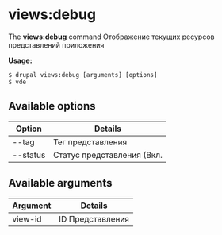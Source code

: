 # views:debug
The **views:debug** command Отображение текущих ресурсов представлений приложения

**Usage:**
```
$ drupal views:debug [arguments] [options] 
$ vde  
```

## Available options
Option | Details
-------|-------------
--tag | Тег представления
--status | Статус представления (Вкл.|Выкл.)

## Available arguments
Argument | Details
---------|-------------
view-id | ID Представления
